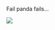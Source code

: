 Fail panda fails...

<img src='http://github.com/tekkub/testing/tree/master/failure_panda.jpg?raw=true'>
